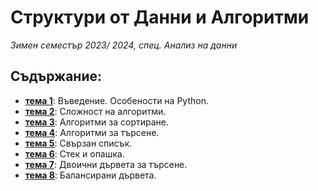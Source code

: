 # Структури от Данни и Алгоритми
*Зимен семестър 2023/ 2024, спец. Анализ на данни*

## Съдържание:

- [**тема 1**](sem01): Въведение. Особености на Python.
- [**тема 2**](sem02): Сложност на алгоритми.
- [**тема 3**](sem03): Алгоритми за сортиране.
- [**тема 4**](sem04): Алгоритми за търсене.
- [**тема 5**](sem05): Свързан списък.
- [**тема 6**](sem06): Стек и опашка.
- [**тема 7**](sem07): Двоични дървета за търсене.
- [**тема 8**](sem08): Балансирани дървета.